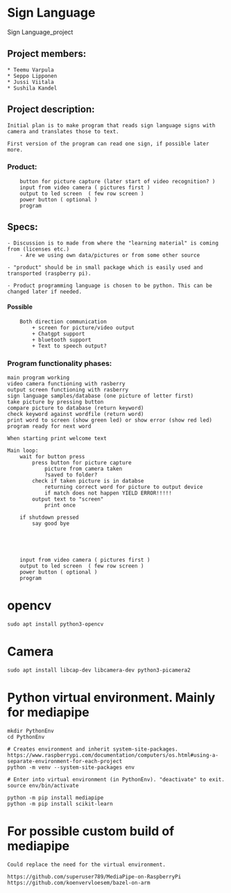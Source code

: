 # Sign Language

Sign Language_project

## Project members:

    * Teemu Varpula
    * Seppo Lipponen
    * Jussi Viitala
    * Sushila Kandel

## Project description:

    Initial plan is to make program that reads sign language signs with camera and translates those to text.

    First version of the program can read one sign, if possible later more.

### Product:

        button for picture capture (later start of video recognition? )
        input from video camera ( pictures first )
        output to led screen  ( few row screen )
        power button ( optional )
        program

## Specs:

    - Discussion is to made from where the "learning material" is coming from (licenses etc.)
        - Are we using own data/pictures or from some other source

    - "product" should be in small package which is easily used and transported (raspberry pi).

    - Product programming language is chosen to be python. This can be changed later if needed.

#### Possible

        Both direction communication
            + screen for picture/video output
            + Chatgpt support
            + bluetooth support
            + Text to speech output?

### Program functionality phases:

    main program working
    video camera functioning with rasberry
    output screen functioning with rasberry
    sign language samples/database (one picture of letter first)
    take picture by pressing button
    compare picture to database (return keyword)
    check keyword against wordfile (return word)
    print word to screen (show green led) or show error (show red led)
    program ready for next word

    When starting print welcome text

    Main loop:
        wait for button press
            press button for picture capture
                picture from camera taken
                ?saved to folder?
            check if taken picture is in databse
                returning correct word for picture to output device
                if match does not happen YIELD ERROR!!!!!
            output text to "screen"
                print once

        if shutdown pressed
            say good bye





        input from video camera ( pictures first )
        output to led screen  ( few row screen )
        power button ( optional )
        program

# opencv
	sudo apt install python3-opencv

# Camera
	sudo apt install libcap-dev libcamera-dev python3-picamera2

# Python virtual environment. Mainly for mediapipe
	mkdir PythonEnv
	cd PythonEnv

    # Creates environment and inherit system-site-packages. https://www.raspberrypi.com/documentation/computers/os.html#using-a-separate-environment-for-each-project
	python -m venv --system-site-packages env		

    # Enter into virtual environment (in PythonEnv). "deactivate" to exit.
	source env/bin/activate							

	python -m pip install mediapipe
	python -m pip install scikit-learn

# For possible custom build of mediapipe
	Could replace the need for the virtual environment.

	https://github.com/superuser789/MediaPipe-on-RaspberryPi
	https://github.com/koenvervloesem/bazel-on-arm
